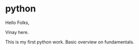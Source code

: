 # python

Hello Folks, 

Vinay here. 

This is my first python work.
Basic overview on fundamentals.
